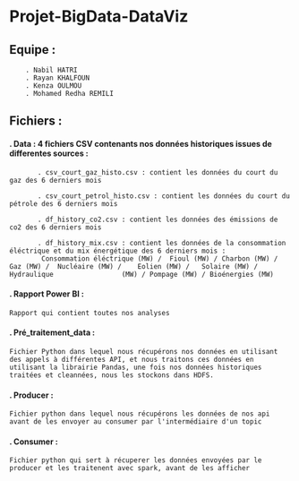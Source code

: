 # Projet-BigData-DataViz

## Equipe :
        . Nabil HATRI
        . Rayan KHALFOUN 
        . Kenza OULMOU
        . Mohamed Redha REMILI

## Fichiers :
  #### . Data : 4 fichiers CSV contenants nos données historiques issues de differentes sources :
  
           . csv_court_gaz_histo.csv : contient les données du court du gaz des 6 derniers mois
           
           . csv_court_petrol_histo.csv : contient les données du court du pétrole des 6 derniers mois
           
           . df_history_co2.csv : contient les données des émissions de co2 des 6 derniers mois
           
           . df_history_mix.csv : contient les données de la consommation éléctrique et du mix énergétique des 6 derniers mois :
            Consommation éléctrique (MW) /	Fioul (MW) / Charbon (MW) /	Gaz (MW) /	Nucléaire (MW) /	Eolien (MW) /	Solaire (MW) /	Hydraulique                 (MW) / Pompage (MW) / Bioénergies (MW)
   
   #### . Rapport Power BI : 
    Rapport qui contient toutes nos analyses 
   
   #### . Pré_traitement_data : 
    Fichier Python dans lequel nous récupérons nos données en utilisant des appels à différentes API, et nous traitons ces données en                   utilisant la librairie Pandas, une fois nos données historiques traitées et cleannées, nous les stockons dans HDFS.
                           
   #### . Producer : 
    Fichier python dans lequel nous récupérons les données de nos api avant de les envoyer au consumer par l'intermédiaire d'un topic
   
   #### . Consumer : 
    Fichier python qui sert à récuperer les données envoyées par le producer et les traitenent avec spark, avant de les afficher
   



